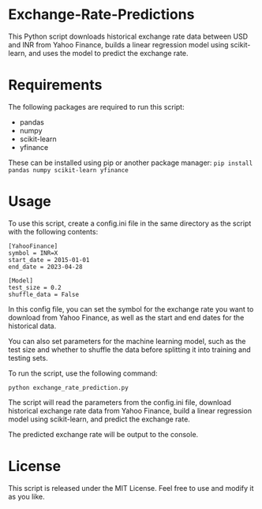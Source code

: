 # Exchange-Rate-Predictions
This Python script downloads historical exchange rate data between USD and INR from Yahoo Finance, builds a linear regression model using scikit-learn, and uses the model to predict the exchange rate.

# Requirements
The following packages are required to run this script:

- pandas
- numpy
- scikit-learn
- yfinance

These can be installed using pip or another package manager:
``` pip install pandas numpy scikit-learn yfinance ```

# Usage

To use this script, create a config.ini file in the same directory as the script with the following contents:
```
[YahooFinance]
symbol = INR=X
start_date = 2015-01-01
end_date = 2023-04-28

[Model]
test_size = 0.2
shuffle_data = False
```
In this config file, you can set the symbol for the exchange rate you want to download from Yahoo Finance, as well as the start and end dates for the historical data.

You can also set parameters for the machine learning model, such as the test size and whether to shuffle the data before splitting it into training and testing sets.

To run the script, use the following command:
```
python exchange_rate_prediction.py
```

The script will read the parameters from the config.ini file, download historical exchange rate data from Yahoo Finance, build a linear regression model using scikit-learn, and predict the exchange rate.

The predicted exchange rate will be output to the console.

# License
This script is released under the MIT License. Feel free to use and modify it as you like.
